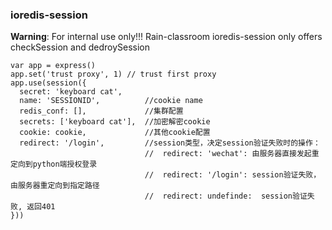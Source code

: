 ### ioredis-session
**Warning**: For internal use only!!! Rain-classroom ioredis-session only offers checkSession and dedroySession

```
var app = express()
app.set('trust proxy', 1) // trust first proxy
app.use(session({
  secret: 'keyboard cat',
  name: 'SESSIONID',          //cookie name
  redis_conf: [],             //集群配置
  secrets: ['keyboard cat'],  //加密解密cookie
  cookie: cookie,             //其他cookie配置
  redirect: '/login',         //session类型，决定session验证失败时的操作：
                              //  redirect: 'wechat': 由服务器直接发起重定向到python端授权登录
                              //  redirect: '/login': session验证失败， 由服务器重定向到指定路径
                              //  redirect: undefinde:  session验证失败, 返回401
}))
```
